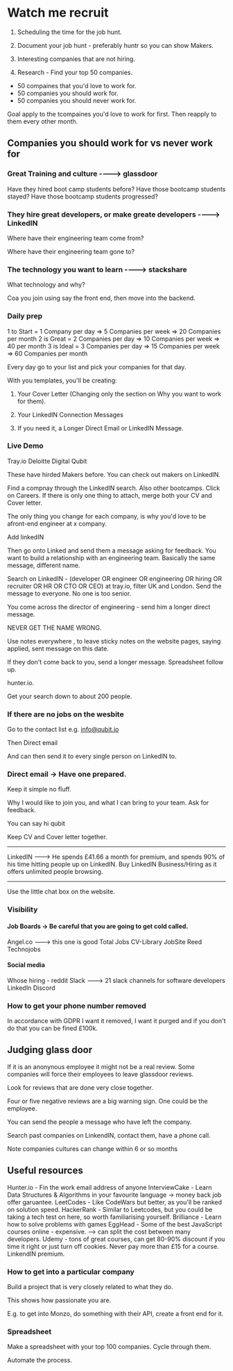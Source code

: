 # Watch me recruit

1. Scheduling the time for the job hunt.

2. Document your job hunt - preferably huntr so you can show Makers.

3. Interesting companies that are not hiring.

4. Research - Find your top 50 companies.

 - 50 compaines that you'd love to work for.
 - 50 companies you should work for.
 - 50 companies you should never work for.

Goal apply to the tcompaines you'd love to work for first.
Then reapply to them every other month.

## Companies you should work for vs never work for

### Great Training and culture ----> glassdoor

Have they hired boot camp students before?
Have those bootcamp students stayed?
Have those bootcamp students progressed?

### They hire great developers, or make greate developers ----> LinkedIN

Where have their engineering team come from?

Where have their engineering team gone to?

### The technology you want to learn ----> stackshare

What technology and why?

Coa you join using say the front end, then move into the backend.

### Daily prep

1 to Start = 1 Company per day => 5 Companies per week => 20 Companies per month
2 is Great = 2 Companies per day => 10 Companies per week => 40 per month
3 is Ideal = 3 Companies per day => 15 Companies per week => 60 Companies per month

Every day go to your list and pick your companies for that day.

With you templates, you'll be creating:

1. Your Cover Letter (Changing only the section on Why you want to work for them).

2. Your LinkedIN Connection Messages

3. If you need it, a Longer Direct Email or LinkedIN Message.


### Live Demo

Tray.io
Deloitte Digital
Qubit

These have hirded Makers before.
You can check out makers on LinkedIN.

Find a compnay through the LinkedIN search. Also other bootcamps.
Click on Careers.
If there is only one thing to attach, merge both your CV and Cover letter.

The only thing you change for each company, is why you'd love to be afront-end engineer at x company.

Add linkedIN

Then go onto Linked and send them a message asking for feedback. You want to build a relationship with an engineering team. Basically the same message, different name.

Search on LinkedIN - 
(developer OR engineer OR engineering OR hiring OR recruiter OR HR OR CTO OR CEO) at tray.io, filter UK and London. Send the message to everyone. No one is too senior.

You come across the director of engineering - send him a longer direct message.

NEVER GET THE NAME WRONG.

Use notes everywhere , to leave sticky notes on the website pages, saying applied, sent message on this date.

If they don't come back to you, send a longer message. Spreadsheet follow up.

hunter.io.

Get your search down to about 200 people.

### If there are no jobs on the wesbite

Go to the contact list e.g. info@qubit.io

Then Direct email

And can then send it to every single person on LinkedIN to.

### Direct email -> Have one prepared.

Keep it simple no fluff.

Why I would like to join you, and what I can bring to your team. Ask for feedback.

You can say hi qubit

Keep CV and Cover letter together. 

--------------

LinkedIN ---> He spends £41.66 a month for premium, and spends 90% of his time hitting people up on LinkedIN. Buy LinkedIN Business/Hiring as it offers unlimited people browsing.

---------

Use the little chat box on the website.

### Visibility

#### Job Boards -> Be careful that you are going to get cold called.

Angel.co ---> this one is good
Total Jobs
CV-Library
JobSite
Reed
Technojobs

#### Social media

Whose hiring - reddit
Slack ---> 21 slack channels for software developers
LinkedIn
Discord

### How to get your phone number removed

In accordance with GDPR I want it removed, I want it purged and if you don't do that you can be fined £100k.

## Judging glass door

If it is an anonynous employee it might not be a real review. Some companies will force their employees to leave glassdoor reviews.

Look for reviews that are done very close together.

Four or five negative reviews are a big warning sign. One could be the employee.

You can send the people a message who have left the company.

Search past companies on LinkendIN, contact them, have a phone call.

Note companies cultures can change within 6 or so months

## Useful resources

Hunter.io - Fin the work email address of anyone
InterviewCake - Learn Data Structures & Algorithms in your favourite language -> money back job offer garuantee.
LeetCodes - Like CodeWars but better, as you'll be ranked on solution speed.
HackerRank - Similar to Leetcodes, but you could be taking a tech test on here, so worth familiarising yourself.
Brilliance - Learn how to solve problems with games
EggHead - Some of the best JavaScript courses online - expensive. --> can split the cost between many developers.
Udemy - tons of great courses, can get 80-90% discount if you time it right or just turn off cookies. Never pay more than £15 for a course.
LinkendIN premium.

### How to get into a particular company

Build a project that is very closely related to what they do.

This shows how passionate you are.

E.g. to get into Monzo, do something with their API, create a front end for it.

### Spreadsheet

Make a spreadsheet with your top 100 companies.
Cycle through them.

Automate the process.